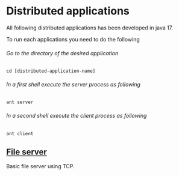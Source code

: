 # Distributed applications

All following distributed applications has been developed in java 17.

To run each applications you need to do the following

###### Go to the directory of the desired application 
```
cd [distributed-application-name]
```

###### In a first shell execute the server process as following 
```
ant server
```

###### In a second shell execute the client process as following 
```
ant client
```

## [File server](https://github.com/arlealexandre/distributed-applications/tree/main/tp1-file-server)
Basic file server using TCP.
